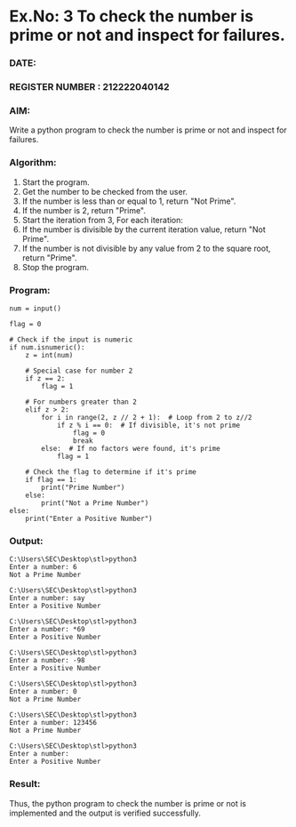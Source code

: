 # Ex.No: 3 To check the number is prime or not and inspect for failures.
 
### DATE:                                                                            
### REGISTER NUMBER : 212222040142
### AIM: 
Write a python program to check the number is prime or not and inspect for failures.
 
### Algorithm:
1. Start the program.
2. Get the number to be checked from the user.
3. If the number is less than or equal to 1, return "Not Prime".
4. If the number is 2, return "Prime".
5. Start the iteration from 3, For each iteration:
6. If the number is divisible by the current iteration value, return "Not Prime".
7. If the number is not divisible by any value from 2 to the square root, return "Prime".
8. Stop the program.

### Program:
```
num = input()

flag = 0

# Check if the input is numeric
if num.isnumeric():
    z = int(num)

    # Special case for number 2
    if z == 2:
        flag = 1

    # For numbers greater than 2
    elif z > 2:
        for i in range(2, z // 2 + 1):  # Loop from 2 to z//2
            if z % i == 0:  # If divisible, it's not prime
                flag = 0
                break
        else:  # If no factors were found, it's prime
            flag = 1

    # Check the flag to determine if it's prime
    if flag == 1:
        print("Prime Number")
    else:
        print("Not a Prime Number")
else:
    print("Enter a Positive Number")

```




### Output:
```
C:\Users\SEC\Desktop\stl>python3 
Enter a number: 6
Not a Prime Number

C:\Users\SEC\Desktop\stl>python3 
Enter a number: say
Enter a Positive Number

C:\Users\SEC\Desktop\stl>python3 
Enter a number: *69
Enter a Positive Number

C:\Users\SEC\Desktop\stl>python3 
Enter a number: -98
Enter a Positive Number

C:\Users\SEC\Desktop\stl>python3 
Enter a number: 0
Not a Prime Number

C:\Users\SEC\Desktop\stl>python3
Enter a number: 123456
Not a Prime Number

C:\Users\SEC\Desktop\stl>python3 
Enter a number:
Enter a Positive Number
```

### Result:
Thus, the python program to check the number is prime or not is implemented and the output is verified successfully.
